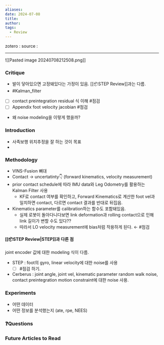 ```yaml
---
aliases: 
date: 2024-07-08
title: 
author: 
tags:
  - Review
---
```


zotero : 
source : 

---
![[Pasted image 20240708212508.png]]
### Critique
- 발이 닿아있으면 고정돼있다는 가정이 있음. [[📦️STEP Review]]과는 다름.
-  #Kalman_filter 
-   [ ] contact preintegration residual 식 이해 #점검  
-   [ ] Appendix foot velocity jacobian #점검 
- 왜 noise modeling을 이렇게 했을까?

### Introduction
- 사족보행 위치추정을 잘 하는 것이 목표
- 

### Methodology
- VINS-Fusion 뼈대
- Contact → uncertatinty👇 (forward kinematics, velocity measurement)
- prior contact schedule에 따라 IMU data와 Leg Odometry를 활용하는 Kalman Filter 사용
	- KF로 contact 여부를 확인하고, Forward Kinematics로 계산한 foot vel과 일치하면 contact, 다르면 contact 결과를 반대로 뒤집음.
- Kinematics parameter를 calibration하는 함수도 포함돼있음.
	- 실제 로봇이 돌아다니다보면 link deformation과 rolling contact으로 인해 link 길이가 변할 수도 있다??
	- 따라서 LO velocity measurement에 bias처럼 작용하게 된다. ← #점검 
#### [[📦️STEP Review|STEP]]과 다른 점
joint encoder 값에 대한 modeling 식이 다름.
- STEP : foot의 gyro, linear velocity에 대한 noise를 사용 
	- [ ] #점검 하기.
- Cerberus : joint angle, joint vel, kinematic parameter random walk noise, contact preintegration motion constraint에 대한 noise 사용.

### Experiments
- 어떤 데이터
- 어떤 정보를 분석했는지 (ate, rpe, NEES)


### ❓️Questions

### Future Articles to Read

